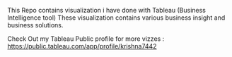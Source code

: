 This Repo contains visualization i have done with Tableau (Business Intelligence tool) 
These visualization contains various business insight and business solutions.

Check Out my Tableau Public profile for more vizzes : https://public.tableau.com/app/profile/krishna7442
